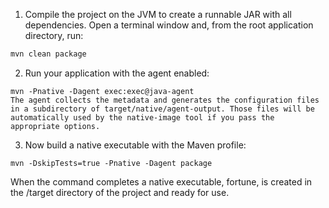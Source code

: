 
1. Compile the project on the JVM to create a runnable JAR with all dependencies. 
Open a terminal window and, from the root application directory, run:

```bash
mvn clean package
```

2. Run your application with the agent enabled:

```
mvn -Pnative -Dagent exec:exec@java-agent
The agent collects the metadata and generates the configuration files in a subdirectory of target/native/agent-output. Those files will be automatically used by the native-image tool if you pass the appropriate options.
```

3. Now build a native executable with the Maven profile:
```
mvn -DskipTests=true -Pnative -Dagent package
```

When the command completes a native executable, fortune, is created in the /target directory of the project and ready for use.

